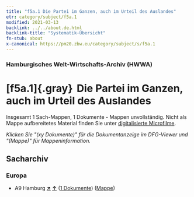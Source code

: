 ```yaml
---
title: "f5a.1 Die Partei im Ganzen, auch im Urteil des Auslandes"
etr: category/subject/f5a.1
modified: 2021-03-13
backlink: ../../about.de.html
backlink-title: "Systematik-Übersicht"
fn-stub: about
x-canonical: https://pm20.zbw.eu/category/subject/s/f5a.1
---
```


### Hamburgisches Welt-Wirtschafts-Archiv (HWWA)
# [f5a.1]{.gray}&#8201; Die Partei im Ganzen, auch im Urteil des Auslandes&#160; 




Insgesamt 1 Sach-Mappen, 1 Dokumente - Mappen unvollständig.
Nicht als Mappe aufbereitetes Material finden Sie unter [digitalisierte Microfilme](/film/h1_sh.de.html).

_Klicken Sie "(xy Dokumente)" für die Dokumentanzeige im DFG-Viewer und "(Mappe)" für Mappeninformation._

## Sacharchiv




### Europa

- A9 Hamburg [**&nearr;**](../../../geo/i/140905/about.de.html "Hamburg (alle Mappen)") [**&uarr;**](../../../geo/about.de.html#A9 "Ländersystematik") (<a href="https://pm20.zbw.eu/dfgview/sh/140905,144421" title="über: Hamburg : Die Partei im Ganzen, auch im Urteil des Auslandes" target="_blank">1 Dokumente</a>) ([Mappe](../../../../folder/sh/1409xx/140905/1444xx/144421/about.de.html))


